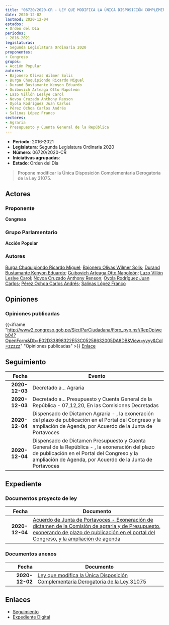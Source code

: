 ```yaml
---
title: "06720/2020-CR - LEY QUE MODIFICA LA ÚNICA DISPOSICIÓN COMPLEMENTARIA DEROGATORIA DE LA LEY 31075"
date: 2020-12-02
lastmod: 2020-12-04
estados:
- Orden del Día
periodos:
- 2016-2021
legislaturas:
- Segunda Legislatura Ordinaria 2020
proponentes:
- Congreso
grupos:
- Acción Popular
autores:
- Bajonero Olivas Wilmer Solis
- Burga Chuquipiondo Ricardo Miguel
- Durand Bustamante Kenyon Eduardo
- Guibovich Arteaga Otto Napoleón
- Lazo Villón Leslye Carol
- Novoa Cruzado Anthony Renson
- Oyola Rodríguez Juan Carlos
- Pérez Ochoa Carlos Andrés
- Salinas López Franco
sectores:
- Agraria
- Presupuesto y Cuenta General de la República 
---
```

- **Periodo**: 2016-2021
- **Legislatura**: Segunda Legislatura Ordinaria 2020
- **Número**: 06720/2020-CR
- **Iniciativas agrupadas**: 
- **Estado**: Orden del Día

> Propone modificar la Única Disposición Complementaria Derogatoria de la Ley 31075.


## Actores

### Proponente

**Congreso**

### Grupo Parlamentario

**Acción Popular**

### Autores

[Burga Chuquipiondo Ricardo Miguel](mailto:mailto:rburga@congreso.gob.pe); [Bajonero Olivas Wilmer Solis](mailto:mailto:wbajonero@congreso.gob.pe); [Durand Bustamante Kenyon Eduardo](mailto:mailto:kdurand@congreso.gob.pe); [Guibovich Arteaga Otto Napoleón](mailto:mailto:oguibovich@congreso.gob.pe); [Lazo Villón Leslye Carol](mailto:mailto:llazo@congreso.gob.pe); [Novoa Cruzado Anthony Renson](mailto:mailto:anovoa@congreso.gob.pe); [Oyola Rodríguez Juan Carlos](mailto:mailto:joyola@congreso.gob.pe); [Pérez Ochoa Carlos Andrés](mailto:mailto:cperezo@congreso.gob.pe); [Salinas López Franco](mailto:mailto:fsalinas@congreso.gob.pe)

## Opiniones

### Opiniones publicadas

{{<iframe "http://www2.congreso.gob.pe/Sicr/ParCiudadana/Foro_pvp.nsf/RepOpiweb04?OpenForm&Db=E02D33898322E53C05258632005DA8DB&View=yyyy&Col=zzzzz" "Opiniones publicadas" >}}
[Enlace](http://www2.congreso.gob.pe/Sicr/ParCiudadana/Foro_pvp.nsf/RepOpiweb04?OpenForm&Db=E02D33898322E53C05258632005DA8DB&View=yyyy&Col=zzzzz)


## Seguimiento

| Fecha | Evento |
|------:|--------|
| **2020-12-03** | Decretado a... Agraria |
| **2020-12-03** | Decretado a... Presupuesto y Cuenta General de la República - 07,12,20, En las Comisiones Decretadas |
| **2020-12-04** | Dispensado de Dictamen Agraria - , la exoneración del plazo de publicación en el Portal del Congreso y la ampliación de Agenda, por Acuerdo de la Junta de Portavoces |
| **2020-12-04** | Dispensado de Dictamen Presupuesto y Cuenta General de la República - , la exoneración del plazo de publicación en el Portal del Congreso y la ampliación de Agenda, por Acuerdo de la Junta de Portavoces |

## Expediente

### Documentos proyecto de ley

| Fecha | Documento |
|------:|-----------|
| **2020-12-04** | [Acuerdo de Junta de Portavoces - Exoneración de dictamen de la Comisión de agraria y de Presupuesto, exonerando de plazo de publicación en el portal del Congreso, y la ampliación de agenda](https://leyes.congreso.gob.pe/Documentos/2016_2021/Acuerdos/Junta_Portavoces/AJ0672020201204.pdf) |

### Documentos anexos

| Fecha | Documento |
|------:|-----------|
| **2020-12-02** | [Ley que modifica la Única Disposición Complementaria Derogatoria de la Ley 31075](https://leyes.congreso.gob.pe/Documentos/2016_2021/Proyectos_de_Ley_y_de_Resoluciones_Legislativas/PL06720-20201202.pdf) |

## Enlaces

- [Seguimiento](http://www2.congreso.gob.pe/Sicr/TraDocEstProc/CLProLey2016.nsf/f7fff46988ca05b1052578e100829cc7/f2f51ef8e49c041f05258632006b8e97?OpenDocument)
- [Expediente Digital](http://www2.congreso.gob.pe/Sicr/TraDocEstProc/Expvirt_2011.nsf/visbusqptramdoc1621/06720?opendocument)


